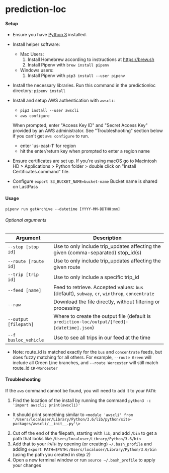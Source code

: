 # prediction-loc

#### Setup
* Ensure you have [Python 3](https://www.python.org/downloads/) installed.
* Install helper software:
  * Mac Users:
    1. Install Homebrew according to instructions at https://brew.sh
    2. Install Pipenv with `brew install pipenv`
  * Windows users:
    1. Install Pipenv with `pip3 install --user pipenv`


* Install the necessary libraries. Run this command in the predictionloc directory:
`pipenv install`

* Install and setup AWS authentication with `awscli`:
  - `pip3 install --user awscli`
  - `aws configure`

  When prompted, enter "Access Key ID" and "Secret Access Key" provided by an AWS administrator. See "Troubleshooting" section below if you can't get `aws configure` to run.
  - enter 'us-east-1' for region 
  - hit the enter/return key when prompted to enter a region name 
  

* Ensure certificates are set up.
If you're using macOS go to Macintosh HD > Applications > Python folder > double click on "Install Certificates.command" file.

* Configure
`export S3_BUCKET_NAME=bucket-name`
Bucket name is shared on LastPass

#### Usage

`pipenv run getArchive --datetime [YYYY-MM-DDTHH:mm]`

###### Optional arguments

|        Argument       |                                          Description                                          |
| --------------------- | --------------------------------------------------------------------------------------------- |
| `--stop [stop id]`    | Use to only include trip_updates affecting the given (comma-separated) stop_id(s)             |
| `--route [route id]`  | Use to only include trip_updates affecting the given route                                    |
| `--trip [trip id]`    | Use to only include a specific trip_id                                                        |
| `--feed [name]`       | Feed to retrieve. Accepted values: `bus` (default), `subway`, `cr`, `winthrop`, `concentrate` |
| `--raw`               | Download the file directly, without filtering or processing                                   |
| `--output [filepath]` | Where to create the output file (default is `prediction-loc/output/[feed]-[datetime].json`)   |
| `--f busloc_vehicle`  | Use to see all trips in our feed at the time                                                  |

* Note: route_id is matched exactly for the `bus` and `concentrate` feeds, but does fuzzy matching for all others.
For example, `--route Green` will include all Green Line branches, and `--route Worcester` will still match route_id
`CR-Worcester`

#### Troubleshooting

If the `aws` command cannot be found, you will need to add it to your `PATH`:
1. Find the location of the install by running the command `python3 -c 'import awscli; print(awscli)'`
  - It should print something similar to  `<module 'awscli' from '/Users/localuser/Library/Python/3.6/lib/python/site-packages/awscli/__init__.py'\>`
2. Cut off the end of the filepath, starting with `lib`, and add `/bin` to get a path that looks like `/Users/localuser/Library/Python/3.6/bin`
3. Add that to your `PATH` by opening (or creating) `~/.bash_profile` and adding `export PATH=$PATH:/Users/localuser/Library/Python/3.6/bin` (using the path you created in step 2)
4. Open a new terminal window or run `source ~/.bash_profile` to apply your changes
